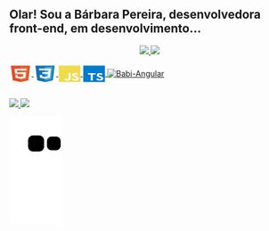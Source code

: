 <h2>Olar!  Sou a Bárbara Pereira, desenvolvedora front-end, em desenvolvimento...</h2>

<div align="center">
  <a href="https://github.com/barbarapereira">
  <img height="170em" src="https://github-readme-stats.vercel.app/api?username=barbarapereira&show_icons=true&theme=panda&include_all_commits=true&count_private=true"/>
  <img height="170em" src="https://github-readme-stats.vercel.app/api/top-langs/?username=barbarapereira&layout=compact&langs_count=7&theme=panda"/>
</div>
<div style="display: inline_block"><br>
  <img align="center" alt="Babi-HTML" height="30" width="40" src="https://raw.githubusercontent.com/devicons/devicon/master/icons/html5/html5-original.svg">
  <img align="center" alt="Babi-CSS" height="30" width="40" src="https://raw.githubusercontent.com/devicons/devicon/master/icons/css3/css3-original.svg">
   <img align="center" alt="Babi-Js" height="30" width="40" src="https://raw.githubusercontent.com/devicons/devicon/master/icons/javascript/javascript-plain.svg">
  <img align="center" alt="Babi-Ts" height="30" width="40" src="https://raw.githubusercontent.com/devicons/devicon/master/icons/typescript/typescript-plain.svg">
  <img align="center" alt="Babi-Angular" height="30" width="40" src="https://cdn.jsdelivr.net/gh/devicons/devicon/icons/angularjs/angularjs-original.svg" />  
</div>
  
##
 
<div> 
  <a href = "mailto:barbara.pereira1990@gmail.com"><img src="https://img.shields.io/badge/-Gmail-%23333?style=for-the-badge&logo=gmail&logoColor=white" target="_blank">   </a>
  <a href="https://www.linkedin.com/in/barbara-frontend-developer" target="_blank"><img src="https://img.shields.io/badge/-LinkedIn-%230077B5?style=for-the-badge&logo=linkedin&logoColor=white" target="_blank"></a> 
  
  ![Snake animation](https://github.com/rafaballerini/rafaballerini/blob/output/github-contribution-grid-snake.svg)
 
</div>
